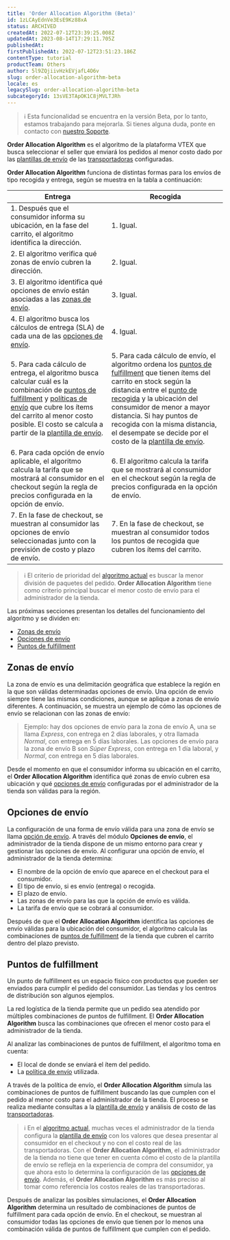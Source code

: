 ```yaml
---
title: 'Order Allocation Algorithm (Beta)'
id: 1zLCAyEdnVe3EsE9Kz88xA
status: ARCHIVED
createdAt: 2022-07-12T23:39:25.008Z
updatedAt: 2023-08-14T17:29:11.705Z
publishedAt: 
firstPublishedAt: 2022-07-12T23:51:23.186Z
contentType: tutorial
productTeam: Others
author: 5l9ZQjiivHzkEVjafL4O6v
slug: order-allocation-algorithm-beta
locale: es
legacySlug: order-allocation-algorithm-beta
subcategoryId: 13sVE3TApOK1C8jMVLTJRh
---
```


>ℹ️ Esta funcionalidad se encuentra en la versión Beta, por lo tanto, estamos trabajando para mejorarla. Si tienes alguna duda, ponte en contacto con <a href= "https://support.vtex.com/hc/es-419/requests">nuestro Soporte</a>.

**Order Allocation Algorithm** es el algoritmo de la plataforma VTEX que busca seleccionar el seller que enviará los pedidos al menor costo dado por las [plantillas de envío](https://help.vtex.com/es/tutorial/planilha-de-frete--tutorials_127) de las [transportadoras](https://help.vtex.com/es/tutorial/transportadoras-na-vtex--7u9duMD5UQa2QQwukAWMcE) configuradas.

**Order Allocation Algorithm** funciona de distintas formas para los envíos de tipo recogida y entrega, según se muestra en la tabla a continuación:

| **Entrega** | **Recogida** |
| ---------- | ---------- |
| 1. Después que el consumidor informa su ubicación, en la fase del carrito, el algoritmo identifica la dirección. | 1. Igual. |
| 2. El algoritmo verifica qué zonas de envío cubren la dirección. | 2. Igual. |
| 3. El algoritmo identifica qué opciones de envío están asociadas a las [zonas de envío](https://help.vtex.com/es/tutorial/order-allocation-algorithm-beta--1zLCAyEdnVe3EsE9Kz88xA#zonas-de-envio). | 3. Igual. |
| 4. El algoritmo busca los cálculos de entrega (SLA) de cada una de las [opciones de envío](https://help.vtex.com/es/tutorial/order-allocation-algorithm-beta--1zLCAyEdnVe3EsE9Kz88xA#opciones-de-envio). | 4. Igual. |
| 5. Para cada cálculo de entrega, el algoritmo busca calcular cuál es la combinación de [puntos de fulfillment](https://help.vtex.com/es/tutorial/order-allocation-algorithm-beta--1zLCAyEdnVe3EsE9Kz88xA#puntos-de-fulfillment) y [políticas de envío](https://help.vtex.com/es/tutorial/politica-de-envio--tutorials_140) que cubre los ítems del carrito al menor costo posible. El costo se calcula a partir de la [plantilla de envío](https://help.vtex.com/es/tutorial/planilha-de-frete--tutorials_127). | 5. Para cada cálculo de envío, el algoritmo ordena los [puntos de fulfillment](https://help.vtex.com/es/tutorial/order-allocation-algorithm-beta--1zLCAyEdnVe3EsE9Kz88xA#puntos-de-fulfillment) que tienen ítems del carrito en stock según la distancia entre el [punto de recogida](https://help.vtex.com/es/tutorial/pontos-de-retirada--2fljn6wLjn8M4lJHA6HP3R) y la ubicación del consumidor de menor a mayor distancia. Si hay puntos de recogida con la misma distancia, el desempate se decide por el costo de la [plantilla de envío](https://help.vtex.com/es/tutorial/planilha-de-frete--tutorials_127). |
| 6. Para cada opción de envío aplicable, el algoritmo calcula la tarifa que se mostrará al consumidor en el checkout según la regla de precios configurada en la opción de envío. | 6. El algoritmo calcula la tarifa que se mostrará al consumidor en el checkout según la regla de precios configurada en la opción de envío. |
| 7. En la fase de checkout, se muestran al consumidor las opciones de envío seleccionadas junto con la previsión de costo y plazo de envío. | 7. En la fase de checkout, se muestran al consumidor todos los puntos de recogida que cubren los ítems del carrito. |

>ℹ️ El criterio de prioridad del [algoritmo actual](https://help.vtex.com/es/tutorial/algoritmo-de-selecao-de-sellers-white-label--3MemNQ4pKkWCpMdzI27AHa) es buscar la menor división de paquetes del pedido. **Order Allocation Algorithm** tiene como criterio principal buscar el menor costo de envío para el administrador de la tienda.

Las próximas secciones presentan los detalles del funcionamiento del algoritmo y se dividen en:

- [Zonas de envío](https://help.vtex.com/es/tutorial/order-allocation-algorithm-beta--1zLCAyEdnVe3EsE9Kz88xA#zonas-de-envio)
- [Opciones de envío](https://help.vtex.com/es/tutorial/order-allocation-algorithm-beta--1zLCAyEdnVe3EsE9Kz88xA#opciones-de-envio)
- [Puntos de fulfillment](https://help.vtex.com/es/tutorial/order-allocation-algorithm-beta--1zLCAyEdnVe3EsE9Kz88xA#puntos-de-fulfillment)

## Zonas de envío

La zona de envío es una delimitación geográfica que establece la región en la que son válidas determinadas opciones de envío. Una opción de envío siempre tiene las mismas condiciones, aunque se aplique a zonas de envío diferentes. A continuación, se muestra un ejemplo de cómo las opciones de envío se relacionan con las zonas de envío:

> Ejemplo: hay dos opciones de envío para la zona de envío A, una se llama _Express_, con entrega en 2 días laborales, y otra llamada _Normal_, con entrega en 5 días laborales. Las opciones de envío para la zona de envío B son _Súper Express_, con entrega en 1 día laboral, y _Normal_, con entrega en 5 días laborales.

Desde el momento en que el consumidor informa su ubicación en el carrito, el **Order Allocation Algorithm** identifica qué zonas de envío cubren esa ubicación y qué [opciones de envío](https://help.vtex.com/es/tutorial/order-allocation-algorithm-beta--1zLCAyEdnVe3EsE9Kz88xA#opciones-de-envio) configuradas por el administrador de la tienda son válidas para la región.

## Opciones de envío

La configuración de una forma de envío válida para una zona de envío se llama [opción de envío](https://help.vtex.com/es/tutorial/shipping-options-beta--7gsdck3519Z3VPqzwFFHJL). A través del módulo **Opciones de envío**, el administrador de la tienda dispone de un mismo entorno para crear y gestionar las opciones de envío. Al configurar una opción de envío, el administrador de la tienda determina:

- El nombre de la opción de envío que aparece en el checkout para el consumidor.
- El tipo de envío, si es envío (entrega) o recogida.
- El plazo de envío.
- Las zonas de envío para las que la opción de envío es válida.
- La tarifa de envío que se cobrará al consumidor.

Después de que el **Order Allocation Algorithm** identifica las opciones de envío válidas para la ubicación del consumidor, el algoritmo calcula las combinaciones de [puntos de fulfillment](https://help.vtex.com/es/tutorial/order-allocation-algorithm-beta--1zLCAyEdnVe3EsE9Kz88xA#puntos-de-fulfillment) de la tienda que cubren el carrito dentro del plazo previsto.

## Puntos de fulfillment

Un punto de fulfillment es un espacio físico con productos que pueden ser enviados para cumplir el pedido del consumidor. Las tiendas y los centros de distribución son algunos ejemplos.

La red logística de la tienda permite que un pedido sea atendido por múltiples combinaciones de puntos de fulfillment. El **Order Allocation Algorithm** busca las combinaciones que ofrecen el menor costo para el administrador de la tienda.

Al analizar las combinaciones de puntos de fulfillment, el algoritmo toma en cuenta:

- El local de donde se enviará el ítem del pedido.
- La [política de envío](https://help.vtex.com/es/tutorial/politica-de-envio--tutorials_140) utilizada.

A través de la política de envío, el **Order Allocation Algorithm** simula las combinaciones de puntos de fulfillment buscando las que cumplen con el pedido al menor costo para el administrador de la tienda. El proceso se realiza mediante consultas a la [plantilla de envío](https://help.vtex.com/es/tutorial/planilha-de-frete--tutorials_127) y análisis de costo de las [transportadoras](https://help.vtex.com/es/tutorial/transportadoras-na-vtex--7u9duMD5UQa2QQwukAWMcE).

>ℹ️ En el [algoritmo actual](https://help.vtex.com/es/tutorial/algoritmo-de-selecao-de-sellers-white-label--3MemNQ4pKkWCpMdzI27AHa), muchas veces el administrador de la tienda configura la [plantilla de envío](https://help.vtex.com/es/tutorial/planilha-de-frete--tutorials_127) con los valores que desea presentar al consumidor en el checkout y no con el costo real de las transportadoras. Con el **Order Allocation Algorithm**, el administrador de la tienda no tiene que tener en cuenta cómo el costo de la plantilla de envío se refleja en la experiencia de compra del consumidor, ya que ahora esto lo determina la configuración de las [opciones de envío](https://help.vtex.com/es/tutorial/shipping-options-beta--7gsdck3519Z3VPqzwFFHJL). Además, el **Order Allocation Algorithm** es más preciso al tomar como referencia los costos reales de las transportadoras.

Después de analizar las posibles simulaciones, el **Order Allocation Algorithm** determina un resultado de combinaciones de puntos de fulfillment para cada opción de envío. En el checkout, se muestran al consumidor todas las opciones de envío que tienen por lo menos una combinación válida de puntos de fulfillment que cumplen con el pedido.
